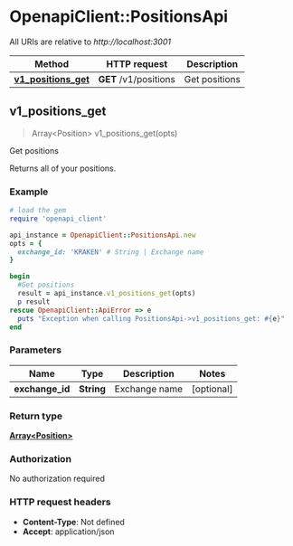 # OpenapiClient::PositionsApi

All URIs are relative to *http://localhost:3001*

Method | HTTP request | Description
------------- | ------------- | -------------
[**v1_positions_get**](PositionsApi.md#v1_positions_get) | **GET** /v1/positions | Get positions



## v1_positions_get

> Array&lt;Position&gt; v1_positions_get(opts)

Get positions

Returns all of your positions.

### Example

```ruby
# load the gem
require 'openapi_client'

api_instance = OpenapiClient::PositionsApi.new
opts = {
  exchange_id: 'KRAKEN' # String | Exchange name
}

begin
  #Get positions
  result = api_instance.v1_positions_get(opts)
  p result
rescue OpenapiClient::ApiError => e
  puts "Exception when calling PositionsApi->v1_positions_get: #{e}"
end
```

### Parameters


Name | Type | Description  | Notes
------------- | ------------- | ------------- | -------------
 **exchange_id** | **String**| Exchange name | [optional] 

### Return type

[**Array&lt;Position&gt;**](Position.md)

### Authorization

No authorization required

### HTTP request headers

- **Content-Type**: Not defined
- **Accept**: application/json

